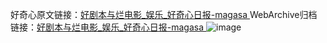 好奇心原文链接：[好剧本与烂电影_娱乐_好奇心日报-magasa ](https://www.qdaily.com/articles/7592.html)
WebArchive归档链接：[好剧本与烂电影_娱乐_好奇心日报-magasa ](http://web.archive.org/web/20190623172507/https://www.qdaily.com/articles/7592.html)
![image](http://ww3.sinaimg.cn/large/007d5XDply1g3wjl60pxvj30u02qkb29)